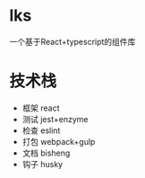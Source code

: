 <!--
 * @Descripttion: 
 * @Author: lukasavage
 * @Date: 2021-10-22 22:43:03
 * @LastEditors: lukasavage
 * @LastEditTime: 2021-10-22 22:57:35
-->

# lks

一个基于React+typescript的组件库

# 技术栈

+ 框架 react
+ 测试 jest+enzyme
+ 检查 eslint
+ 打包 webpack+gulp
+ 文档 bisheng
+ 钩子 husky
